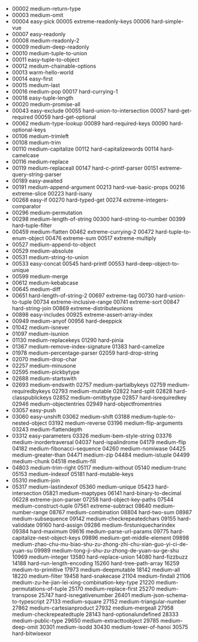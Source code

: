 + 00002 medium-return-type
+ 00003 medium-omit
+ 00004 easy-pick
00005 extreme-readonly-keys
00006 hard-simple-vue
+ 00007 easy-readonly
+ 00008 medium-readonly-2
+ 00009 medium-deep-readonly
+ 00010 medium-tuple-to-union
+ 00011 easy-tuple-to-object
+ 00012 medium-chainable-options
+ 00013 warm-hello-world
+ 00014 easy-first
+ 00015 medium-last
+ 00016 medium-pop
00017 hard-currying-1
+ 00018 easy-tuple-length
+ 00020 medium-promise-all
+ 00043 easy-exclude
00055 hard-union-to-intersection
00057 hard-get-required
00059 hard-get-optional
+ 00062 medium-type-lookup
00089 hard-required-keys
00090 hard-optional-keys
+ 00106 medium-trimleft
+ 00108 medium-trim
+ 00110 medium-capitalize
00112 hard-capitalizewords
00114 hard-camelcase
+ 00116 medium-replace
+ 00119 medium-replaceall
00147 hard-c-printf-parser
00151 extreme-query-string-parser
+ 00189 easy-awaited
+ 00191 medium-append-argument
00213 hard-vue-basic-props
00216 extreme-slice
00223 hard-isany
+ 00268 easy-if
00270 hard-typed-get
00274 extreme-integers-comparator
+ 00296 medium-permutation
+ 00298 medium-length-of-string
00300 hard-string-to-number
00399 hard-tuple-filter
+ 00459 medium-flatten
00462 extreme-currying-2
00472 hard-tuple-to-enum-object
00476 extreme-sum
00517 extreme-multiply
+ 00527 medium-append-to-object
+ 00529 medium-absolute
+ 00531 medium-string-to-union
+ 00533 easy-concat
00545 hard-printf
00553 hard-deep-object-to-unique
+ 00599 medium-merge
+ 00612 medium-kebabcase
+ 00645 medium-diff
+ 00651 hard-length-of-string-2
00697 extreme-tag
00730 hard-union-to-tuple
00734 extreme-inclusive-range
00741 extreme-sort
00847 hard-string-join
00869 extreme-distributeunions
+ 00898 easy-includes
00925 extreme-assert-array-index
+ 00949 medium-anyof
00956 hard-deeppick
+ 01042 medium-isnever
+ 01097 medium-isunion
+ 01130 medium-replacekeys
01290 hard-pinia
+ 01367 medium-remove-index-signature
01383 hard-camelize
+ 01978 medium-percentage-parser
02059 hard-drop-string
+ 02070 medium-drop-char
+ 02257 medium-minusone
+ 02595 medium-pickbytype
+ 02688 medium-startswith
+ 02693 medium-endswith
02757 medium-partialbykeys
02759 medium-requiredbykeys
02793 medium-mutable
02822 hard-split
02828 hard-classpublickeys
02852 medium-omitbytype
02857 hard-isrequiredkey
02946 medium-objectentries
02949 hard-objectfromentries
+ 03057 easy-push
+ 03060 easy-unshift
03062 medium-shift
03188 medium-tuple-to-nested-object
03192 medium-reverse
03196 medium-flip-arguments
03243 medium-flattendepth
+ 03312 easy-parameters
03326 medium-bem-style-string
03376 medium-inordertraversal
04037 hard-ispalindrome
04179 medium-flip
04182 medium-fibonacci-sequence
04260 medium-nomiwase
04425 medium-greater-than
04471 medium-zip
04484 medium-istuple
04499 medium-chunk
04518 medium-fill
+ 04803 medium-trim-right
05117 medium-without
05140 medium-trunc
05153 medium-indexof
05181 hard-mutable-keys
+ 05310 medium-join
+ 05317 medium-lastindexof
05360 medium-unique
05423 hard-intersection
05821 medium-maptypes
06141 hard-binary-to-decimal
06228 extreme-json-parser
07258 hard-object-key-paths
07544 medium-construct-tuple
07561 extreme-subtract
08640 medium-number-range
08767 medium-combination
08804 hard-two-sum
08987 medium-subsequence
09142 medium-checkrepeatedchars
09155 hard-validdate
09160 hard-assign
09286 medium-firstuniquecharindex
09384 hard-maximum
09616 medium-parse-url-params
09775 hard-capitalize-nest-object-keys
09896 medium-get-middle-element
09898 medium-zhao-chu-mu-biao-shu-zu-zhong-zhi-chu-xian-guo-yi-ci-de-yuan-su
09989 medium-tong-ji-shu-zu-zhong-de-yuan-su-ge-shu
10969 medium-integer
13580 hard-replace-union
14080 hard-fizzbuzz
14188 hard-run-length-encoding
15260 hard-tree-path-array
16259 medium-to-primitive
17973 medium-deepmutable
18142 medium-all
18220 medium-filter
19458 hard-snakecase
21104 medium-findall
21106 medium-zu-he-jian-lei-xing-combination-key-type
21220 medium-permutations-of-tuple
25170 medium-replace-first
25270 medium-transpose
25747 hard-isnegativenumber
26401 medium-json-schema-to-typescript
27133 medium-square
27152 medium-triangular-number
27862 medium-cartesianproduct
27932 medium-mergeall
27958 medium-checkrepeatedtuple
28143 hard-optionalundefined
28333 medium-public-type
29650 medium-extracttoobject
29785 medium-deep-omit
30301 medium-isodd
30430 medium-tower-of-hanoi
30575 hard-bitwisexor
